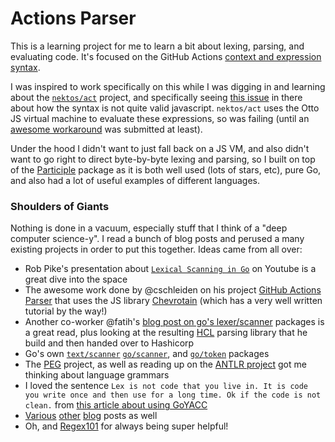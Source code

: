 # Actions Parser

This is a learning project for me to learn a bit about lexing, parsing, and evaluating code. It's focused on the GitHub Actions [context and expression syntax](https://docs.github.com/en/actions/reference/context-and-expression-syntax-for-github-actions).

I was inspired to work specifically on this while I was digging in and learning about the [`nektos/act`](https://github.com/nektos/act) project, and specifically seeing [this issue](https://github.com/nektos/act/issues/104) in there about how the syntax is not quite valid javascript. `nektos/act` uses the Otto JS virtual machine to evaluate these expressions, so was failing (until an [awesome workaround](https://github.com/nektos/act/pull/287) was submitted at least).

Under the hood I didn't want to just fall back on a JS VM, and also didn't want to go right to direct byte-by-byte lexing and parsing, so I built on top of the [Participle](https://github.com/alecthomas/participle) package as it is both well used (lots of stars, etc), pure Go, and also had a lot of useful examples of different languages.

### Shoulders of Giants

Nothing is done in a vacuum, especially stuff that I think of a "deep computer science-y". I read a bunch of blog posts and perused a many existing projects in order to put this together. Ideas came from all over:

- Rob Pike's presentation about [`Lexical Scanning in Go`](https://www.youtube.com/watch?v=HxaD_trXwRE) on Youtube is a great dive into the space
- The awesome work done by @cschleiden on his project [GitHub Actions Parser](https://github.com/cschleiden/github-actions-parser) that uses the JS library [Chevrotain](https://sap.github.io/chevrotain/docs/) (which has a very well written tutorial by the way!)
- Another co-worker @fatih's [blog post on go's lexer/scanner](https://medium.com/@farslan/a-look-at-go-scanner-packages-11710c2655fc) packages is a great read, plus looking at the resulting [HCL](https://github.com/hashicorp/hcl) parsing library that he build and then handed over to Hashicorp
- Go's own [`text/scanner`](https://golang.org/pkg/text/scanner) [`go/scanner`](https://golang.org/pkg/go/scanner/), and [`go/token`](https://golang.org/pkg/go/token/) packages
- The [PEG](https://github.com/pointlander/peg) project, as well as reading up on the [ANTLR project](https://www.antlr.org/) got me thinking about language grammars
- I loved the sentence `Lex is not code that you live in. It is code you write once and then use for a long time. Ok if the code is not clean.` from [this article about using GoYACC](https://about.sourcegraph.com/go/gophercon-2018-how-to-write-a-parser-in-go/)
- [Various](https://blog.gopheracademy.com/advent-2014/parsers-lexers/) [other](https://adampresley.github.io/2015/04/12/writing-a-lexer-and-parser-in-go-part-1.html) [blog](https://blog.gopheracademy.com/advent-2017/parsing-with-antlr4-and-go/) posts as well
- Oh, and [Regex101](https://regex101.com/) for always being super helpful!
